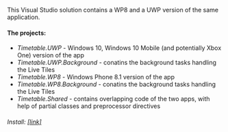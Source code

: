 This Visual Studio solution contains a WP8 and a UWP version of the same application.

#### The projects:
- *Timetable.UWP* - Windows 10, Windows 10 Mobile (and potentially Xbox One) version of the app
- *Timetable.UWP.Background* - conatins the background tasks handling the Live Tiles
- *Timetable.WP8* - Windows Phone 8.1 version of the app
- *Timetable.WP8.Background* - conatins the background tasks handling the Live Tiles
- *Timetable.Shared* - contains overlapping code of the two apps, with help of partial classes and preprocessor directives

###### Install: [[link]](https://www.microsoft.com/hu-hu/store/p/volan-timetables/9nblggh4t6b1)
